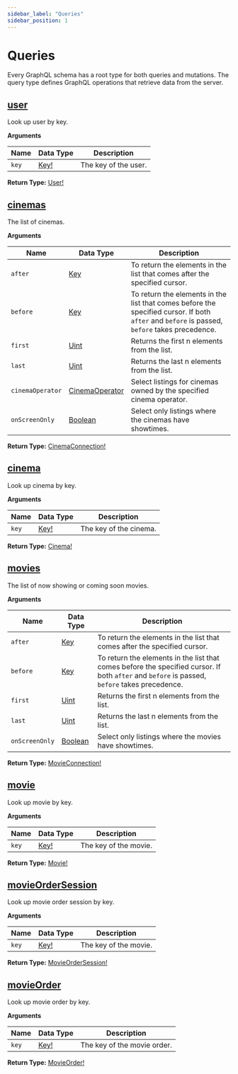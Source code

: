 ```yaml
---
sidebar_label: "Queries"
sidebar_position: 1
---
```


# Queries

Every GraphQL schema has a root type for both queries and mutations. The query type defines GraphQL operations that retrieve data from the server.

<!-- # Connections

Connections return a paginated list of items. The pagination is cursor-based. -->

## [user](/docs/graphql/objects#user)

Look up user by key.

**Arguments**

| Name  | Data Type                         | Description          |
| ----- | --------------------------------- | -------------------- |
| `key` | [Key!](/docs/graphql/scalars#key) | The key of the user. |

**Return Type:** [User!](/docs/graphql/objects#user)

## [cinemas](/docs/graphql/objects#cinemaconnection)

The list of cinemas.

**Arguments**

| Name             | Data Type                                            | Description                                                                                                                                   |
| ---------------- | ---------------------------------------------------- | --------------------------------------------------------------------------------------------------------------------------------------------- |
| `after`          | [Key](/docs/graphql/scalars#key)                     | To return the elements in the list that comes after the specified cursor.                                                                     |
| `before`         | [Key](/docs/graphql/scalars#key)                     | To return the elements in the list that comes before the specified cursor. If both `after` and `before` is passed, `before` takes precedence. |
| `first`          | [Uint](/docs/graphql/scalars#uint)                   | Returns the first n elements from the list.                                                                                                   |
| `last`           | [Uint](/docs/graphql/scalars#uint)                   | Returns the last n elements from the list.                                                                                                    |
| `cinemaOperator` | [CinemaOperator](/docs/graphql/enums#cinemaoperator) | Select listings for cinemas owned by the specified cinema operator.                                                                           |
| `onScreenOnly`   | [Boolean](/docs/graphql/scalars#boolean)             | Select only listings where the cinemas have showtimes.                                                                                        |

**Return Type:** [CinemaConnection!](/docs/graphql/objects#cinemaconnection)

## [cinema](/docs/graphql/objects#cinema)

Look up cinema by key.

**Arguments**

| Name  | Data Type                         | Description            |
| ----- | --------------------------------- | ---------------------- |
| `key` | [Key!](/docs/graphql/scalars#key) | The key of the cinema. |

**Return Type:** [Cinema!](/docs/graphql/objects#cinema)

## [movies](/docs/graphql/objects#movieconnection)

The list of now showing or coming soon movies.

**Arguments**

| Name           | Data Type                                | Description                                                                                                                                   |
| -------------- | ---------------------------------------- | --------------------------------------------------------------------------------------------------------------------------------------------- |
| `after`        | [Key](/docs/graphql/scalars#key)         | To return the elements in the list that comes after the specified cursor.                                                                     |
| `before`       | [Key](/docs/graphql/scalars#key)         | To return the elements in the list that comes before the specified cursor. If both `after` and `before` is passed, `before` takes precedence. |
| `first`        | [Uint](/docs/graphql/scalars#uint)       | Returns the first n elements from the list.                                                                                                   |
| `last`         | [Uint](/docs/graphql/scalars#uint)       | Returns the last n elements from the list.                                                                                                    |
| `onScreenOnly` | [Boolean](/docs/graphql/scalars#boolean) | Select only listings where the movies have showtimes.                                                                                         |

**Return Type:** [MovieConnection!](/docs/graphql/objects#movieconnection)

## [movie](/docs/graphql/objects#movie)

Look up movie by key.

**Arguments**

| Name  | Data Type                         | Description           |
| ----- | --------------------------------- | --------------------- |
| `key` | [Key!](/docs/graphql/scalars#key) | The key of the movie. |

**Return Type:** [Movie!](/docs/graphql/objects#movie)

## [movieOrderSession](/docs/graphql/objects#movieordersession)

Look up movie order session by key.

**Arguments**

| Name  | Data Type                         | Description           |
| ----- | --------------------------------- | --------------------- |
| `key` | [Key!](/docs/graphql/scalars#key) | The key of the movie. |

**Return Type:** [MovieOrderSession!](/docs/graphql/objects#movieordersession)

## [movieOrder](/docs/graphql/objects#movieorder)

Look up movie order by key.

**Arguments**

| Name  | Data Type                         | Description                 |
| ----- | --------------------------------- | --------------------------- |
| `key` | [Key!](/docs/graphql/scalars#key) | The key of the movie order. |

**Return Type:** [MovieOrder!](/docs/graphql/objects#movieorder)

<!-- ## [movieShowtimes](/docs/graphql/objects#movieshowtimes)

Gets the showtimes for the specified movie and date.

**Return Type:** [MovieShowtimes!](/docs/graphql/objects#movieshowtimes)

Arguments:

| Name                                             | Description                                           |
| ------------------------------------------------ | ----------------------------------------------------- |
| `movieKey` [`(Key!)`](/docs/graphql/scalars#key) | The key of the movie whose showtimes will be fetched. |
| `date` [`(Date!)`](/docs/graphql/scalars#date)   | The date of the showtimes.                            |

## [seatMap](/docs/graphql/queries#seatmap)

Retrieve seat map by showtime key.

**Return Type:** [SeatMap!](/docs/graphql/objects#seatmap)

**Arguments**

| Name          | Data Type                         | Description              |
| ------------- | --------------------------------- | ------------------------ |
| `showtimeKey` | [Key!](/docs/graphql/scalars#key) | The key of the showtime. | -->
